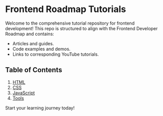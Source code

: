 # Frontend Roadmap Tutorials

Welcome to the comprehensive tutorial repository for frontend development! This repo is structured to align with the Frontend Developer Roadmap and contains:

- Articles and guides.
- Code examples and demos.
- Links to corresponding YouTube tutorials.

## Table of Contents
1. [HTML](./html)
2. [CSS](./css)
3. [JavaScript](./javascript)
4. [Tools](./tools)

Start your learning journey today!
